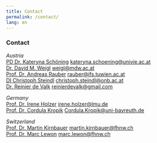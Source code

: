 ```yaml
---
title: Contact
permalink: /contact/
lang: en
---
```


### Contact
_Austria_  
[PD Dr. Kateryna Schöning](https://musikwissenschaft.univie.ac.at/ueber-uns/team/schoening/) kateryna.schoening@univie.ac.at    
[Dr. David M. Weigl](https://iwk.mdw.ac.at/david-weigl) weigl@mdw.ac.at   
[Prof. Dr. Andreas Rauber](https://informatics.tuwien.ac.at/people/andreas-rauber) rauber@ifs.tuwien.ac.at      
[DI Christoph Steindl](https://edition.onb.ac.at) christoph.steindl@onb.ac.at  
[Dr. Reinier de Valk](https://scholar.google.com/citations?user=V2Vd9b0AAAAJ) reinierdevalk@gmail.com

_Germany_  
[Prof. Dr. Irene Holzer](https://www.musikwissenschaft.uni-muenchen.de/personen/professoren/holzer/index.html) irene.holzer@lmu.de      
[Prof. Dr. Cordula Kropik](https://www.mediaevistik.uni-bayreuth.de/de/team/Kropik-Cordula/index.php) Cordula.Kropik@uni-bayreuth.de   

_Switzerland_  
[Prof. Dr. Martin Kirnbauer](https://www.fhnw.ch/de/personen/martin-kirnbauer) martin.kirnbauer@fhnw.ch  
[Prof. Dr. Marc Lewon](https://www.fhnw.ch/de/personen/marc-lewon) marc.lewon@fhnw.ch
